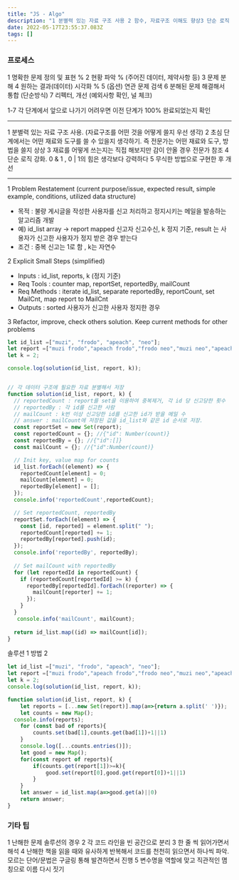 ```yaml
---
title: "JS - Algo"
description: "1 분별력 있는 자료 구조 사용 2 함수, 자료구조 이해도 향상3 단순 로직 강화. 0 & 1 , 0  1의 힘은 생각보다 강력하다 솔루션 1 방법 1솔루션 1 방법 2"
date: 2022-05-17T23:55:37.083Z
tags: []
---
```

### 프로세스
1 명확한 문제 정의 및 표현 %
2 현황 파악 % (주어진 데이터, 제약사항 등) 
3 문제 분해
4 원하는 결과(데이터) 시각화 %
5 (옵션) 연관 문제 검색
6 분해된 문제 해결해서 통합 (단순방식)
7 리펙터, 개선 (예외사항 확인, 널 체크)

1-7 각 단계에서 앞으로 나가기 어려우면 이전 단계가 100% 완료되었는지 확인 

---

1 분별력 있는 자료 구조 사용. (자료구조를 어떤 것을 어떻게 쓸지 우선 생각)
2 초심 단계에서는 어떤 재료와 도구를 쓸 수 있을지 생각하기. 즉 전문가는 어떤 재료와 도구, 방법을 쓸지 상상
3 재료를 어떻게 쓰는지는 직접 해보지만 감이 안올 경우 전문가 참조
4 단순 로직 강화. 0 & 1 , 0 | 1의 힘은 생각보다 강력하다 
5 무식한 방법으로 구현한 후 개선

---
1 Problem Restatement (current purpose/issue, expected result, simple example, conditions, utilized data structure)
- 목적 : 불량 게시글을 작성한 사용자를 신고 처리하고 정지시키는 메일을 발송하는 알고리즘 개발 
- 예) id_list array -> report mapped 신고자 신고수신, k 정지 기준, result 는 사용자가 신고한 사용자가 정지 받은 경우 받는다 
- 조건 : 중복 신고는 1로 함 , k는 자연수 

2 Explicit Small Steps (simplified)
- Inputs : id_list,  reports, k (정지 기준) 
- Req Tools : counter map, reportSet, reportedBy, mailCount 
- Req Methods : iterate id_list, separate reportedBy, reportCount, set MailCnt, map report to MailCnt 
- Outputs : sorted 사용자가 신고한 사용자 정지한 경우 

3 Refactor, improve, check others solution. Keep current methods for other problems
```js
let id_list =["muzi", "frodo", "apeach", "neo"];
let report =["muzi frodo","apeach frodo","frodo neo","muzi neo","apeach muzi"]	;
let k = 2;

console.log(solution(id_list, report, k));


// 각 데이터 구조에 필요한 자료 분별해서 저장
function solution(id_list, report, k) {
  // reportedCount : report를 set을 이용하여 중복제거, 각 id 당 신고당한 횟수
  // reportedBy : 각 id를 신고한 사람 
  // mailCount : k번 이상 신고당한 id를 신고한 id가 받을 메일 수
  // answer : mailCount에 저장된 값을 id_list와 같은 id 순서로 저장.
  const reportSet = new Set(report);
  const reportedCount = {}; //{"id": Number(count)}
  const reportedBy = {}; //{"id":[]}
  const mailCount = {}; //{"id":Number(count)}

  // Init key, value map for counts
  id_list.forEach((element) => {
    reportedCount[element] = 0;
    mailCount[element] = 0;
    reportedBy[element] = [];
  });
  console.info('reportedCount',reportedCount); 

  // Set reportedCount, reportedBy
  reportSet.forEach((element) => {
    const [id, reported] = element.split(" ");
    reportedCount[reported] += 1;
    reportedBy[reported].push(id);
  });
  console.info('reportedBy', reportedBy); 
  
  // Set mailCount with reportedBy
  for (let reportedId in reportedCount) {
    if (reportedCount[reportedId] >= k) {
      reportedBy[reportedId].forEach((reporter) => {
        mailCount[reporter] += 1;
      });
    }
  }
   console.info('mailCount', mailCount); 
  
  return id_list.map((id) => mailCount[id]);
}
```
솔루션 1 방법 2
```js
let id_list =["muzi", "frodo", "apeach", "neo"];
let report =["muzi frodo","apeach frodo","frodo neo","muzi neo","apeach muzi"]	;
let k = 2;
console.log(solution(id_list, report, k));

function solution(id_list, report, k) {
    let reports = [...new Set(report)].map(a=>{return a.split(' ')});
    let counts = new Map();
  console.info(reports);  
    for (const bad of reports){
        counts.set(bad[1],counts.get(bad[1])+1||1)
    }
    console.log([...counts.entries()]); 
    let good = new Map();
    for(const report of reports){
        if(counts.get(report[1])>=k){
            good.set(report[0],good.get(report[0])+1||1)
        }
    }
    let answer = id_list.map(a=>good.get(a)||0)
    return answer;
}
```

### 기타 팁 
1 난해한 문제 솔루션의 경우 
2 각 코드 라인을 빈 공간으로 분리
3 한 줄 씩 읽어가면서 해석
4 난해한 책을 읽을 때와 유사하게 반복해서 코드를 천천히 읽으면서 하나씩 파악. 모르는 단어/문법은 구글링 통해 발견하면서 진행
5 변수명을 역할에 맞고 직관적인 몀칭으로 이름 다시 짓기



















```